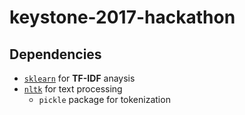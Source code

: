 # keystone-2017-hackathon #

## Dependencies  ##
- [`sklearn`](http://scikit-learn.org/stable/index.html) for **TF-IDF** anaysis
- [`nltk`](http://www.nltk.org) for text processing
  - `pickle` package for tokenization
